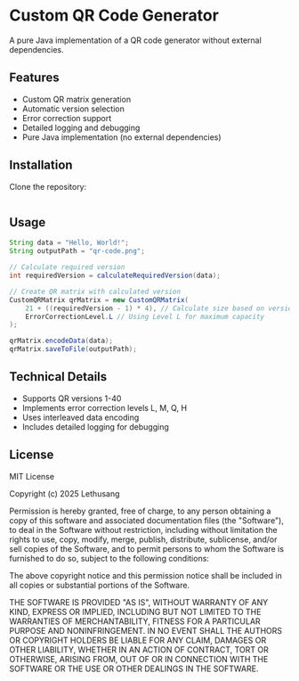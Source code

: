 # Custom QR Code Generator
A pure Java implementation of a QR code generator without external dependencies.

## Features
- Custom QR matrix generation
- Automatic version selection
- Error correction support
- Detailed logging and debugging
- Pure Java implementation (no external dependencies)

## Installation
Clone the repository:
```bash
```

## Usage
```java
String data = "Hello, World!";
String outputPath = "qr-code.png";

// Calculate required version
int requiredVersion = calculateRequiredVersion(data);

// Create QR matrix with calculated version
CustomQRMatrix qrMatrix = new CustomQRMatrix(
    21 + ((requiredVersion - 1) * 4), // Calculate size based on version
    ErrorCorrectionLevel.L // Using Level L for maximum capacity
);

qrMatrix.encodeData(data);
qrMatrix.saveToFile(outputPath);
```

## Technical Details
- Supports QR versions 1-40
- Implements error correction levels L, M, Q, H
- Uses interleaved data encoding
- Includes detailed logging for debugging

## License
MIT License

Copyright (c) 2025 Lethusang

Permission is hereby granted, free of charge, to any person obtaining a copy
of this software and associated documentation files (the "Software"), to deal
in the Software without restriction, including without limitation the rights
to use, copy, modify, merge, publish, distribute, sublicense, and/or sell
copies of the Software, and to permit persons to whom the Software is
furnished to do so, subject to the following conditions:

The above copyright notice and this permission notice shall be included in
all copies or substantial portions of the Software.

THE SOFTWARE IS PROVIDED "AS IS", WITHOUT WARRANTY OF ANY KIND, EXPRESS OR
IMPLIED, INCLUDING BUT NOT LIMITED TO THE WARRANTIES OF MERCHANTABILITY,
FITNESS FOR A PARTICULAR PURPOSE AND NONINFRINGEMENT. IN NO EVENT SHALL THE
AUTHORS OR COPYRIGHT HOLDERS BE LIABLE FOR ANY CLAIM, DAMAGES OR OTHER
LIABILITY, WHETHER IN AN ACTION OF CONTRACT, TORT OR OTHERWISE, ARISING FROM,
OUT OF OR IN CONNECTION WITH THE SOFTWARE OR THE USE OR OTHER DEALINGS IN
THE SOFTWARE.